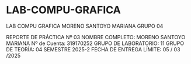 # LAB-COMPU-GRAFICA
LAB COMPU GRAFICA MORENO SANTOYO MARIANA GRUPO 04


REPORTE DE PRÁCTICA Nº 03
NOMBRE COMPLETO: MORENO SANTOYO MARIANA
Nº de Cuenta: 319170252
GRUPO DE LABORATORIO: 11
GRUPO DE TEORÍA: 04
SEMESTRE 2025-2
FECHA DE ENTREGA LÍMITE: 05 / 03 /2025
